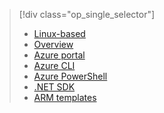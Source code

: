 > [!div class="op_single_selector"]
> * [Linux-based](../articles/hdinsight/hdinsight-hadoop-provision-linux-clusters.md)
> * [Overview](../articles/hdinsight/hdinsight-provision-clusters.md)
> * [Azure portal](../articles/hdinsight/hdinsight-hadoop-create-windows-clusters-portal.md)
> * [Azure CLI](../articles/hdinsight/hdinsight-hadoop-create-windows-clusters-cli.md)
> * [Azure PowerShell](../articles/hdinsight/hdinsight-hadoop-create-windows-clusters-powershell.md)
> * [.NET SDK](../articles/hdinsight/hdinsight-hadoop-create-windows-clusters-dotnet-sdk.md)
> * [ARM templates](../articles/hdinsight/hdinsight-hadoop-create-windows-clusters-arm-templates.md)
> 
> 

<!---HONumber=AcomDC_0107_2016-->